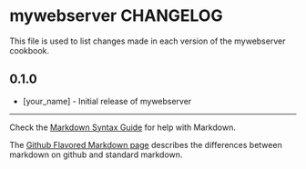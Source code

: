 # mywebserver CHANGELOG

This file is used to list changes made in each version of the mywebserver cookbook.

## 0.1.0
- [your_name] - Initial release of mywebserver

- - -
Check the [Markdown Syntax Guide](http://daringfireball.net/projects/markdown/syntax) for help with Markdown.

The [Github Flavored Markdown page](http://github.github.com/github-flavored-markdown/) describes the differences between markdown on github and standard markdown.
